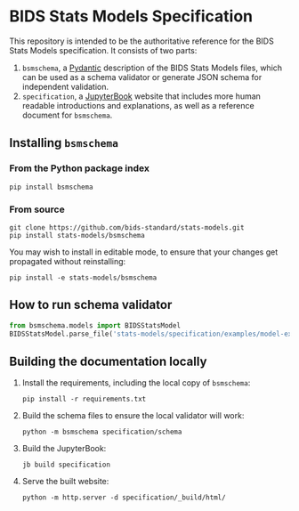 # BIDS Stats Models Specification

This repository is intended to be the authoritative reference for the BIDS Stats Models
specification. It consists of two parts:

1) `bsmschema`, a [Pydantic](https://pydantic-docs.helpmanual.io/) description of the
   BIDS Stats Models files, which can be used as a schema validator or generate JSON
   schema for independent validation.
2) `specification`, a [JupyterBook](https://jupyterbook.org/) website that includes
   more human readable introductions and explanations, as well as a reference document
   for `bsmschema`.

## Installing `bsmschema`

### From the Python package index

```
pip install bsmschema
```

### From source

```
git clone https://github.com/bids-standard/stats-models.git
pip install stats-models/bsmschema
```

You may wish to install in editable mode, to ensure that your changes get propagated without
reinstalling:

```
pip install -e stats-models/bsmschema
```

## How to run schema validator

```python
from bsmschema.models import BIDSStatsModel
BIDSStatsModel.parse_file('stats-models/specification/examples/model-example_smdl.json')
```

## Building the documentation locally

1) Install the requirements, including the local copy of `bsmschema`:

   ```
   pip install -r requirements.txt
   ```

1) Build the schema files to ensure the local validator will work:

   ```
   python -m bsmschema specification/schema
   ```


1) Build the JupyterBook:

   ```
   jb build specification
   ```

1) Serve the built website:

   ```
   python -m http.server -d specification/_build/html/
   ```
